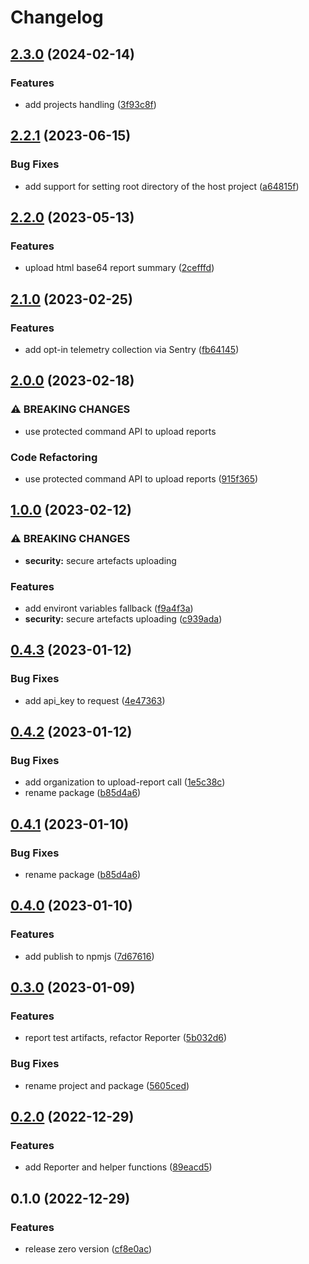 # Changelog

## [2.3.0](https://github.com/playwright-watch/reporter/compare/v2.2.1...v2.3.0) (2024-02-14)


### Features

* add projects handling ([3f93c8f](https://github.com/playwright-watch/reporter/commit/3f93c8fabbc8aae23376260c1bad47c4fe135250))

## [2.2.1](https://github.com/playwright-watch/reporter/compare/v2.2.0...v2.2.1) (2023-06-15)


### Bug Fixes

* add support for setting root directory of the host project ([a64815f](https://github.com/playwright-watch/reporter/commit/a64815f338ce2bb20d300f76d39a4440c3cb3eda))

## [2.2.0](https://github.com/playwright-watch/reporter/compare/v2.1.0...v2.2.0) (2023-05-13)


### Features

* upload html base64 report summary ([2cefffd](https://github.com/playwright-watch/reporter/commit/2cefffd32a3877c9e67d7cb83946134840107da5))

## [2.1.0](https://github.com/playwright-watch/reporter/compare/v2.0.0...v2.1.0) (2023-02-25)


### Features

* add opt-in telemetry collection via Sentry ([fb64145](https://github.com/playwright-watch/reporter/commit/fb64145af70c30b694cd1f50d3f031823830c82f))

## [2.0.0](https://github.com/playwright-watch/reporter/compare/v1.0.0...v2.0.0) (2023-02-18)


### ⚠ BREAKING CHANGES

* use protected command API to upload reports

### Code Refactoring

* use protected command API to upload reports ([915f365](https://github.com/playwright-watch/reporter/commit/915f365c0bc43d9c6007e16fa527f7c3476c568f))

## [1.0.0](https://github.com/playwright-watch/reporter/compare/v0.4.3...v1.0.0) (2023-02-12)


### ⚠ BREAKING CHANGES

* **security:** secure artefacts uploading

### Features

* add environt variables fallback ([f9a4f3a](https://github.com/playwright-watch/reporter/commit/f9a4f3aaca935d41208de1a0c2876c83b7af3200))
* **security:** secure artefacts uploading ([c939ada](https://github.com/playwright-watch/reporter/commit/c939ada7de56d6f3228e5eb97bda8aa1a2f697b4))

## [0.4.3](https://github.com/playwright-watch/reporter/compare/v0.4.2...v0.4.3) (2023-01-12)


### Bug Fixes

* add api_key to request ([4e47363](https://github.com/playwright-watch/reporter/commit/4e473633fd4bfe3f7ed7c65b94e28123547f0f6b))

## [0.4.2](https://github.com/playwright-watch/reporter/compare/v0.4.0...v0.4.2) (2023-01-12)


### Bug Fixes

* add organization to upload-report call ([1e5c38c](https://github.com/playwright-watch/reporter/commit/1e5c38c41fe80a05d4ebf1db2db42c37fc51fa65))
* rename package ([b85d4a6](https://github.com/playwright-watch/reporter/commit/b85d4a68eb12e0b5ff0797b319bbc34bfa466b81))

## [0.4.1](https://github.com/playwright-watch/reporter/compare/v0.4.0...v0.4.1) (2023-01-10)


### Bug Fixes

* rename package ([b85d4a6](https://github.com/playwright-watch/reporter/commit/b85d4a68eb12e0b5ff0797b319bbc34bfa466b81))

## [0.4.0](https://github.com/playwright-watch/playwright-watch-reporter/compare/v0.3.0...v0.4.0) (2023-01-10)


### Features

* add publish to npmjs ([7d67616](https://github.com/playwright-watch/playwright-watch-reporter/commit/7d67616327c6c08777e0e89450ce3e8b89130e91))

## [0.3.0](https://github.com/playwright-watch/playwright-watch-reporter/compare/v0.2.0...v0.3.0) (2023-01-09)


### Features

* report test artifacts, refactor Reporter ([5b032d6](https://github.com/playwright-watch/playwright-watch-reporter/commit/5b032d66dcbf4b2165b3643dad6a9acf195ffed4))


### Bug Fixes

* rename project and package ([5605ced](https://github.com/playwright-watch/playwright-watch-reporter/commit/5605cedfbf2cfc281cc73021a038dc20e927a7ff))

## [0.2.0](https://github.com/playwright-watch/playwright-watch-reporter/compare/v0.1.0...v0.2.0) (2022-12-29)

### Features

- add Reporter and helper functions ([89eacd5](https://github.com/playwright-watch/playwright-watch-reporter/commit/89eacd5cf3fe36236c1413532e087abe4d8fcc0d))

## 0.1.0 (2022-12-29)

### Features

- release zero version ([cf8e0ac](https://github.com/playwright-watch/playwright-watch-reporter/commit/cf8e0acd7863f2871c92442dc9995f55427c36f5))
